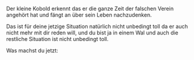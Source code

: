 Der kleine Kobold erkennt das er die ganze Zeit der falschen Verein angehört hat und fängt an über sein
Leben nachzudenken. 

Das ist für deine jetzige Situation natürlich nicht unbedingt toll da er auch nicht mehr mit dir reden will,
und du bist ja in einem Wal und auch die restliche Situation ist nicht unbedingt toll. 

Was machst du jetzt:

